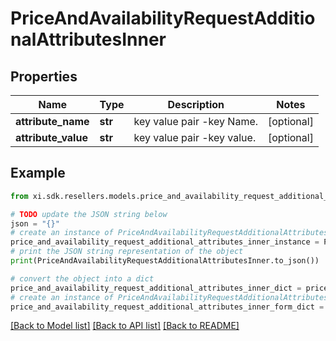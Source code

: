# PriceAndAvailabilityRequestAdditionalAttributesInner


## Properties

Name | Type | Description | Notes
------------ | ------------- | ------------- | -------------
**attribute_name** | **str** | key value pair -key Name. | [optional] 
**attribute_value** | **str** | key value pair -key value. | [optional] 

## Example

```python
from xi.sdk.resellers.models.price_and_availability_request_additional_attributes_inner import PriceAndAvailabilityRequestAdditionalAttributesInner

# TODO update the JSON string below
json = "{}"
# create an instance of PriceAndAvailabilityRequestAdditionalAttributesInner from a JSON string
price_and_availability_request_additional_attributes_inner_instance = PriceAndAvailabilityRequestAdditionalAttributesInner.from_json(json)
# print the JSON string representation of the object
print(PriceAndAvailabilityRequestAdditionalAttributesInner.to_json())

# convert the object into a dict
price_and_availability_request_additional_attributes_inner_dict = price_and_availability_request_additional_attributes_inner_instance.to_dict()
# create an instance of PriceAndAvailabilityRequestAdditionalAttributesInner from a dict
price_and_availability_request_additional_attributes_inner_form_dict = price_and_availability_request_additional_attributes_inner.from_dict(price_and_availability_request_additional_attributes_inner_dict)
```
[[Back to Model list]](../README.md#documentation-for-models) [[Back to API list]](../README.md#documentation-for-api-endpoints) [[Back to README]](../README.md)


